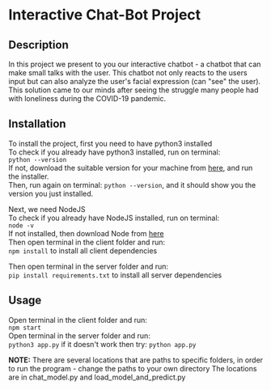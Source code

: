 # Interactive Chat-Bot Project 
## Description
In this project we present to you our interactive chatbot - a chatbot that can make small talks with the user.
This chatbot not only reacts to the users input but can also analyze the user's facial expression (can "see" the user).
This solution came to our minds after seeing the struggle many people had with loneliness during the COVID-19 pandemic.



## Installation
To install the project, first you need to have python3 installed  
To check if you already have python3 installed, run on terminal:  
`python --version`  
If not, download the suitable version for your machine from [here](https://www.python.org/downloads/), and run the installer.  
Then, run again on terminal: `python --version`, and it should show you the version you just installed.

Next, we need NodeJS  
To check if you already have NodeJS installed, run on terminal:  
`node -v`  
If not installed, then download Node from [here](https://nodejs.org/en/download/)  
Then open terminal in the client folder and run:  
`npm install` to install all client dependencies

Then open terminal in the server folder and run:  
`pip install requirements.txt` to install all server dependencies

## Usage  
Open terminal in the client folder and run:  
`npm start`  
Open terminal in the server folder and run:   
`python3 app.py` if it doesn't work then try: `python app.py`  

**NOTE:** There are several locations that are paths to specific folders, in order to run the program - change the paths to your own directory
The locations are in chat_model.py and load_model_and_predict.py
